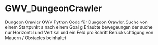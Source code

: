 # GWV_DungeonCrawler
Dungeon Crawler GWV
Python Code für Dungeon Crawler.
Suche von einem Startpunkt s nach einem Goal g
Erlaubte bewegeungen der suche nur Horizontal und Vertikal und ein Feld pro Schritt
Berücksichtigung von Mauern / Obstacles beinhaltet
